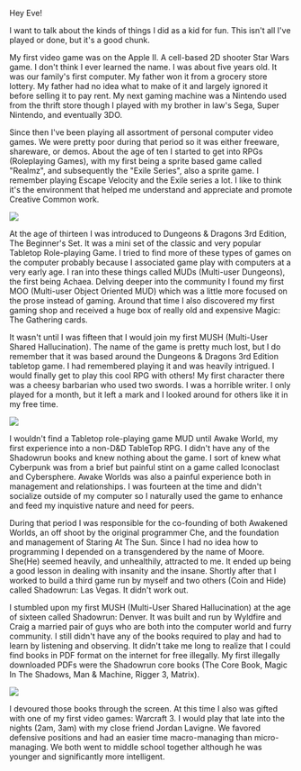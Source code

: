 Hey Eve!

I want to talk about the kinds of things I did as a kid for fun. This isn't all I've played or done, but it's a good chunk.

My first video game was on the Apple II. A cell-based 2D shooter Star Wars game. I don't think I ever learned the name. I was about five years old. It was our family's first computer. My father won it from a grocery store lottery. My father had no idea what to make of it and largely ignored it before selling it to pay rent. My next gaming machine was a Nintendo used from the thrift store though I played with my brother in law's Sega, Super Nintendo, and eventually 3DO.

Since then I've been playing all assortment of personal computer video games. We were pretty poor during that period so it was either freeware, shareware, or demos. About the age of ten I started to get into RPGs (Roleplaying Games), with my first being a sprite based game called "Realmz", and subsequently the "Exile Series", also a sprite game. I remember playing Escape Velocity and the Exile series a lot. I like to think it's the environment that helped me understand and appreciate and promote Creative Common work.

![](http://ecx.images-amazon.com/images/I/615ml39TfIL._SS500_.jpg)

At the age of thirteen I was introduced to Dungeons & Dragons 3rd Edition, The Beginner's Set. It was a mini set of the classic and very popular Tabletop Role-playing Game. I tried to find more of these types of games on the computer probably because I associated game play with computers at a very early age. I ran into these things called MUDs (Multi-user Dungeons), the first being Achaea. Delving deeper into the community I found my first MOO (Multi-user Object Oriented MUD) which was a little more focused on the prose instead of gaming. Around that time I also discovered my first gaming shop and received a huge box of really old and expensive Magic: The Gathering cards.

It wasn't until I was fifteen that I would join my first MUSH (Multi-User Shared Hallucination). The name of the game is pretty much lost, but I do remember that it was based around the Dungeons & Dragons 3rd Edition tabletop game. I had remembered playing it and was heavily intrigued. I would finally get to play this cool RPG with others! My first character there was a cheesy barbarian who used two swords. I was a horrible writer. I only played for a month, but it left a mark and I looked around for others like it in my free time.

![](http://www.examiner.com/images/blog/wysiwyg/image/roleplaying.jpg)

I wouldn't find a Tabletop role-playing game MUD until Awake World, my first experience into a non-D&D TableTop RPG. I didn't have any of the Shadowrun books and knew nothing about the game. I sort of knew what Cyberpunk was from a brief but painful stint on a game called Iconoclast and Cybersphere. Awake Worlds was also a painful experience both in management and relationships. I was fourteen at the time and didn't socialize outside of my computer so I naturally used the game to enhance and feed my inquistive nature and need for peers.

During that period I was responsible for the co-founding of both Awakened Worlds, an off shoot by the original programmer Che, and the foundation and management of Staring At The Sun. Since I had no idea how to programming I depended on a transgendered by the name of Moore. She(He) seemed heavily, and unhealthily, attracted to me. It ended up being a good lesson in dealing with insanity and the insane. Shortly after that I worked to build a third game run by myself and two others (Coin and Hide) called Shadowrun: Las Vegas. It didn't work out.

I stumbled upon my first MUSH (Multi-User Shared Hallucination) at the age of sixteen called Shadowrun: Denver. It was built and run by Wyldfire and Craig a married pair of guys who are both into the computer world and furry community. I still didn't have any of the books required to play and had to learn by listening and observing. It didn't take me long to realize that I could find books in PDF format on the internet for free illegally. My first illegally downloaded PDFs were the Shadowrun core books (The Core Book, Magic In The Shadows, Man & Machine, Rigger 3, Matrix).

![](http://upload.wikimedia.org/wikipedia/en/6/6f/Shadowrun3.jpg)

I devoured those books through the screen. At this time I also was gifted with one of my first video games: Warcraft 3. I would play that late into the nights (2am, 3am) with my close friend Jordan Lavigne. We favored defensive positions and had an easier time macro-managing than micro-managing. We both went to middle school together although he was younger and significantly more intelligent.
